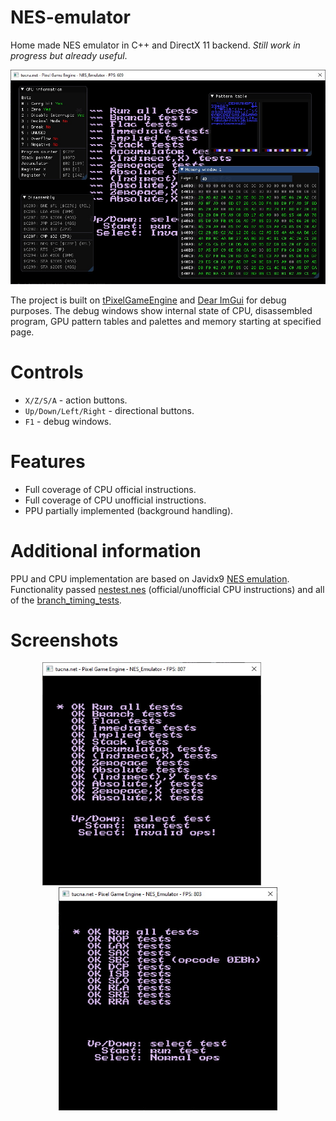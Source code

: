 # NES-emulator
Home made NES emulator in C++ and DirectX 11 backend. *Still work in progress but already useful*.

<p align="center">  
  <img src="doc/sc1.jpg">
</p>

The project is built on [tPixelGameEngine](https://github.com/tucna/tPixelGameEngine) and [Dear ImGui](https://github.com/ocornut/imgui) for debug purposes. The debug windows show internal state of CPU, disassembled program, GPU pattern tables and palettes and memory starting at specified page.

# Controls
- `X/Z/S/A` - action buttons.
- `Up/Down/Left/Right` - directional buttons.
- `F1` - debug windows.

# Features
- Full coverage of CPU official instructions.
- Full coverage of CPU unofficial instructions.
- PPU partially implemented (background handling).

# Additional information
PPU and CPU implementation are based on Javidx9 [NES emulation](https://github.com/OneLoneCoder/olcNES). Functionality passed [nestest.nes](https://www.nesdev.org/wiki/Emulator_tests) (official/unofficial CPU instructions) and all of the [branch_timing_tests](https://www.nesdev.org/wiki/Emulator_tests).

# Screenshots
<p align="center">  
  <img src="doc/sc2.jpg" width="350px">&nbsp; &nbsp; &nbsp; &nbsp; &nbsp; &nbsp; &nbsp; <img src="doc/sc3.jpg" width="350px">
</p>

